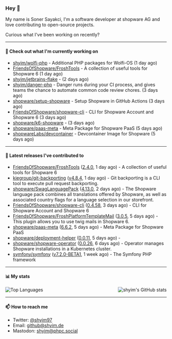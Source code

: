 ### Hey 👋

My name is Soner Sayakci, I'm a software developer at shopware AG and love contributing to open-source projects.

Curious what I've been working on recently?

---

#### 👷 Check out what I'm currently working on

- [shyim/wolfi-php](https://github.com/shyim/wolfi-php) - Additional PHP packages for Wolfi-OS (1 day ago)
- [FriendsOfShopware/FroshTools](https://github.com/FriendsOfShopware/FroshTools) - A collection of useful tools for Shopware 6 (1 day ago)
- [shyim/jetbrains-flake](https://github.com/shyim/jetbrains-flake) -  (2 days ago)
- [shyim/danger-php](https://github.com/shyim/danger-php) - Danger runs during your CI process, and gives teams the chance to automate common code review chores. (3 days ago)
- [shopware/setup-shopware](https://github.com/shopware/setup-shopware) - Setup Shopware in GitHub Actions (3 days ago)
- [FriendsOfShopware/shopware-cli](https://github.com/FriendsOfShopware/shopware-cli) - CLI for Shopware Account and Shopware 6 (3 days ago)
- [shopware/k6-shopware](https://github.com/shopware/k6-shopware) -  (3 days ago)
- [shopware/paas-meta](https://github.com/shopware/paas-meta) - Meta Package for Shopware PaaS (5 days ago)
- [shopwareLabs/devcontainer](https://github.com/shopwareLabs/devcontainer) - Devcontainer Image for Shopware (5 days ago)

---

#### 🔭 Latest releases I've contributed to

- [FriendsOfShopware/FroshTools](https://github.com/FriendsOfShopware/FroshTools) ([2.4.0](https://github.com/FriendsOfShopware/FroshTools/releases/tag/2.4.0), 1 day ago) - A collection of useful tools for Shopware 6
- [kiegroup/git-backporting](https://github.com/kiegroup/git-backporting) ([v4.8.4](https://github.com/kiegroup/git-backporting/releases/tag/v4.8.4), 1 day ago) - Git backporting is a CLI tool to execute pull request backporting.
- [shopware/SwagLanguagePack](https://github.com/shopware/SwagLanguagePack) ([4.13.0](https://github.com/shopware/SwagLanguagePack/releases/tag/4.13.0), 2 days ago) - The Shopware language pack combines all translations offered by Shopware, as well as associated country flags for a language selection in our storefront.
- [FriendsOfShopware/shopware-cli](https://github.com/FriendsOfShopware/shopware-cli) ([0.4.58](https://github.com/FriendsOfShopware/shopware-cli/releases/tag/0.4.58), 3 days ago) - CLI for Shopware Account and Shopware 6
- [FriendsOfShopware/FroshPlatformTemplateMail](https://github.com/FriendsOfShopware/FroshPlatformTemplateMail) ([3.0.5](https://github.com/FriendsOfShopware/FroshPlatformTemplateMail/releases/tag/3.0.5), 5 days ago) - This plugin allows you to use twig mails in Shopware 6.
- [shopware/paas-meta](https://github.com/shopware/paas-meta) ([6.6.2](https://github.com/shopware/paas-meta/releases/tag/6.6.2), 5 days ago) - Meta Package for Shopware PaaS
- [shopware/deployment-helper](https://github.com/shopware/deployment-helper) ([0.0.11](https://github.com/shopware/deployment-helper/releases/tag/0.0.11), 5 days ago) - 
- [shopware/shopware-operator](https://github.com/shopware/shopware-operator) ([0.0.26](https://github.com/shopware/shopware-operator/releases/tag/0.0.26), 6 days ago) - Operator manages Shopware installations in a Kubernetes cluster.
- [symfony/symfony](https://github.com/symfony/symfony) ([v7.2.0-BETA1](https://github.com/symfony/symfony/releases/tag/v7.2.0-BETA1), 1 week ago) - The Symfony PHP framework

---

#### 📊 My stats

<img align="right" alt="shyim's GitHub stats" src="https://github-readme-stats.vercel.app/api?username=shyim&count_private=1&show_icons=true&" />

![Top Languages](https://github-readme-stats.vercel.app/api/top-langs/?username=shyim)

---

#### 📫 How to reach me

- Twitter: [@shyim97](https://twitter.com/shyim97)
- Email: [github@shyim.de](mailto://github@shyim.de)
- Mastodon: <a rel="me" href="https://phpc.social/@shyim">shyim@phpc.social</a>
